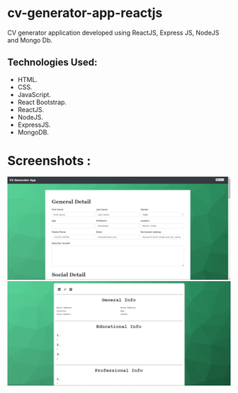 # cv-generator-app-reactjs

CV generator application developed using ReactJS, Express JS,  NodeJS and Mongo Db.

## Technologies Used:

* HTML.
* CSS.
* JavaScript.
* React Bootstrap.
* ReactJS.
* NodeJS.
* ExpressJS.
* MongoDB.

# Screenshots :
![image](./frontend/src/components/image/Screenshot%202022-08-25%20190329.jpg)
![image](./frontend/src/components/image/Screenshot%202022-08-25%20185508.jpg)